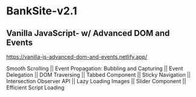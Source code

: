 # BankSite-v2.1
<h2>Vanilla JavaScript- w/ Advanced DOM and Events</h2>

https://vanilla-js-advanced-dom-and-events.netlify.app/

Smooth Scrolling || Event Propagation: Bubbling and Capturing || Event Delegation || DOM Traversing || Tabbed Component || Sticky Navigation || Intersection Observer API || Lazy Loading Images || Slider Component || Efficient Script Loading 
